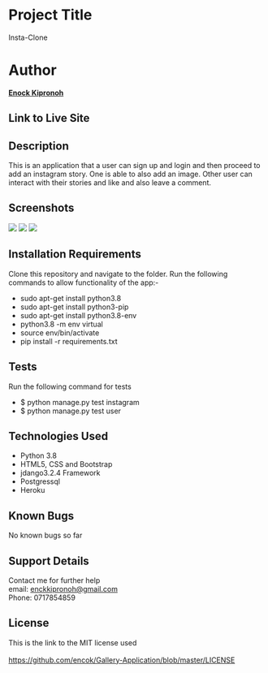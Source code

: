 
# Project Title
Insta-Clone


# Author
  **[Enock Kipronoh](https://github.com/encok)**


## Link to Live Site 




## Description
  This is an application that a user can sign up and login and then proceed to add an instagram story. One is able to also add an image. Other user can interact with their stories and like and also leave a comment.
  


## Screenshots
<img src="static/images/1.png">
<img src="static/images/2.png">
<img src="static/images/3.png">


## Installation Requirements
  Clone this repository and navigate to the folder.
  Run the following commands to allow functionality of the app:-

  * sudo apt-get install python3.8
  * sudo apt-get install python3-pip
  * sudo apt-get install python3.8-env
  * python3.8 -m env virtual
  * source env/bin/activate
  * pip install -r requirements.txt
 
## Tests
Run the following command for tests<br>
  * $ python manage.py test instagram
  * $ python manage.py test user

## Technologies Used
  * Python 3.8
  * HTML5, CSS and Bootstrap
  * jdango3.2.4 Framework
  * Postgressql
  * Heroku

## Known Bugs
No known bugs so far

## Support Details
Contact me for further help<br/> 
email: enckkipronoh@gmail.com<br/>
Phone: 0717854859
## License
This is the link to the MIT license used<br/><br/>
https://github.com/encok/Gallery-Application/blob/master/LICENSE